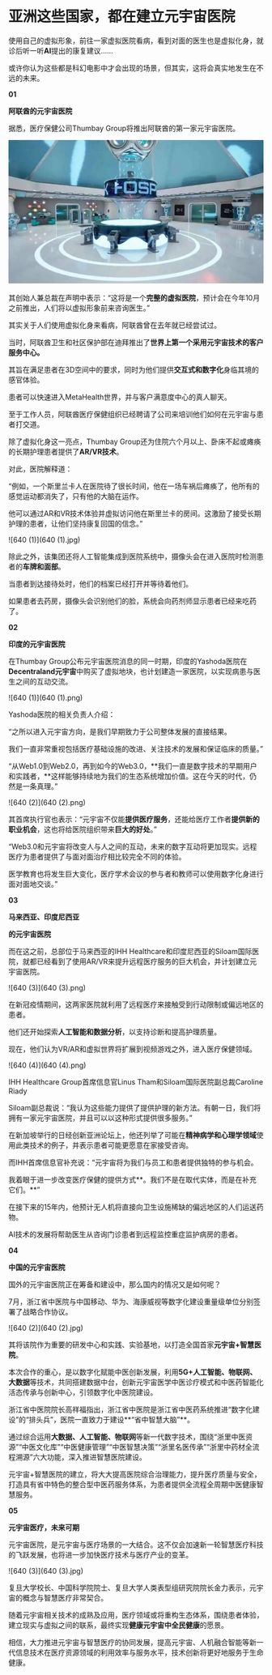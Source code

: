 # 亚洲这些国家，都在建立元宇宙医院



使用自己的虚拟形象，前往一家虚拟医院看病，看到对面的医生也是虚拟化身，就诊后听一听**AI**提出的康复建议……



或许你认为这些都是科幻电影中才会出现的场景，但其实，这将会真实地发生在不远的未来。



**01**

**阿联酋的元宇宙医院**



据悉，医疗保健公司Thumbay Group将推出阿联酋的第一家元宇宙医院。



![640](640.jpg)



其创始人兼总裁在声明中表示：“这将是一个**完整的虚拟医院**，预计会在今年10月之前推出，人们将以虚拟形象前来咨询医生。”



其实关于人们使用虚拟化身来看病，阿联酋曾在去年就已经尝试过。



当时，阿联酋卫生和社区保护部在迪拜推出了**世界上第一个采用元宇宙技术的客户服务中心。**



其旨在满足患者在3D空间中的要求，同时为他们提供**交互式和数字化**身临其境的感官体验。



患者可以快速进入MetaHealth世界，并与客户满意度中心的真人聊天。



至于工作人员，阿联酋医疗保健组织已经聘请了公司来培训他们如何在元宇宙与患者打交道。

 

除了虚拟化身这一亮点，Thumbay Group还为住院六个月以上、卧床不起或瘫痪的长期护理患者提供了**AR/VR技术**。



对此，医院解释道：



“例如，一个斯里兰卡人在医院待了很长时间，他在一场车祸后瘫痪了，他所有的感觉运动都消失了，只有他的大脑在运作。



他可以通过AR和VR技术体验并虚拟访问他在斯里兰卡的房间。这激励了接受长期护理的患者，让他们坚持康复回国的信念。”



![640 (1)](640 (1).jpg)



除此之外，该集团还将人工智能集成到医院系统中，摄像头会在进入医院时检测患者的**车牌和面部**。



当患者到达接待处时，他们的档案已经打开并等待着他们。



如果患者去药房，摄像头会识别他们的脸，系统会向药剂师显示患者已经来吃药了。



**02**

**印度的元宇宙医院**



在Thumbay Group公布元宇宙医院消息的同一时期，印度的Yashoda医院在**Decentraland元宇宙**中购买了虚拟地块，也计划建造一家医院，以实现病患与医生之间的互动交流。



![640 (1)](640 (1).png)



Yashoda医院的相关负责人介绍：



“之所以进入元宇宙方向，是我们早期致力于公司整体发展的直接结果。



我们一直非常重视包括医疗基础设施的改进、关注技术的发展和保证临床的质量。”



“从Web1.0到Web2.0，再到如今的Web3.0，**我们一直是数字技术的早期用户和实践者，**这样能够持续地为我们的生态系统增加价值。这在今天的时代，仍然是一条真理。”



 ![640 (2)](640 (2).png)

其首席执行官也表示：“元宇宙不仅能**提供医疗服务**，还能给医疗工作者**提供新的职业机会**，这也将给医院组织带来**巨大的好处**。”



“Web3.0和元宇宙将改变人与人之间的互动，未来的数字互动将更加现实。远程医疗为患者提供了与面对面治疗相比较完全不同的体验。



医学教育也将发生巨大变化，医疗学术会议的参与者和教师可以使用数字化身进行面对面地交谈。”



**03**

**马来西亚、印度尼西亚**

**的元宇宙医院**



而在这之前，总部位于马来西亚的IHH Healthcare和印度尼西亚的Siloam国际医院，就都已经看到了使用AR/VR来提升远程医疗服务的巨大机会，并计划建立元宇宙医院。



![640 (3)](640 (3).png)



在新冠疫情期间，这两家医院就利用了远程医疗来接触受到行动限制或偏远地区的患者。



他们还开始探索**人工智能和数据分析**，以支持诊断和提高护理质量。



现在，他们认为VR/AR和虚拟世界将扩展到视频游戏之外，进入医疗保健领域。



![640 (4)](640 (4).png)

IHH Healthcare Group首席信息官Linus Tham和Siloam国际医院副总裁Caroline Riady



Siloam副总裁说：“我认为这些能力提供了提供护理的新方法。有朝一日，我们将拥有一家元宇宙医院，并且可以以这种形式提供很多服务。”



在新加坡举行的日经创新亚洲论坛上，他还列举了可能在**精神病学和心理学领域**使用此类技术的例子，并表示患者可能更愿意在家接受咨询。



而IHH首席信息官补充说：“元宇宙将为我们与员工和患者提供独特的参与机会。



我着眼于进一步改变医疗保健的提供方式**。我们不是在取代实体，而是在补充它们。**”



在接下来的15年内，他预计无人机将直接向卫生设施稀缺的偏远地区的人们运送药物。



AI技术的发展将帮助医生从咨询门诊患者到远程监控重症监护病房的患者。



**04**

**中国的元宇宙医院**



国外的元宇宙医院正在筹备和建设中，那么国内的情况又是如何呢？



7月，浙江省中医院与中国移动、华为、海康威视等数字化建设重量级单位分别签署了战略合作协议。



![640 (2)](640 (2).jpg)



其将该院作为重要的研发中心和实践、实验基地，以打造全国首家**元宇宙+智慧医院**。



本次合作的重心，是以数字化赋能中医创新发展，利用**5G+人工智能、物联网、大数据**等技术，共同搭建数据中台，创新元宇宙医学中医诊疗模式和中医药智能化活态传承与创新中心，引领数字化中医院建设。

 

浙江省中医院院长高祥福指出，浙江省中医院是浙江省中医药系统推进“数字化建设”的“排头兵”，医院一直致力于建设**“省中智慧大脑”**。



通过综合运用**大数据、人工智能、物联网**等新一代数字技术，围绕“浙里中医资源”“中医文化库”“中医健康管理”“中医智慧决策”“浙里名医传承”“浙里中药材全流程溯源”六大功能，深入推进智慧医院建设。



元宇宙+智慧医院的建立，将大大提高医院综合治理能力，提升医疗质量与安全，打造具有省中特色的整合型中医药服务体系，为患者提供全流程全周期中医健康智慧服务。



**05**

**元宇宙医疗，未来可期**



元宇宙医院，是元宇宙与医疗场景的一大结合。这不仅会加速新一轮智慧医疗科技的飞跃发展，也将进一步加快医疗技术与医疗产业的变革。



![640 (3)](640 (3).jpg)



复旦大学校长、中国科学院院士、复旦大学人类表型组研究院院长金力表示，元宇宙的概念与智慧医疗非常契合。



随着元宇宙相关技术的成熟及应用，医疗领域或将重构生态体系，围绕患者体验，建立现实与虚拟之间的联系，最终实现**健康元宇宙中全民健康**的愿景。



相信，大力推进元宇宙与智慧医疗的协同发展，提高元宇宙、人机融合智能等新一代信息技术在医疗资源领域的利用效率与服务水平，技术创新将更好地服务于生命健康。
